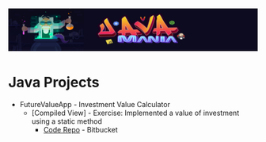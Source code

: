# ![Java Mania Repo](javamaniabanner.jpg)

# Java Projects
* FutureValueApp  - Investment Value Calculator
	- [Compiled View] - Exercise: Implemented a value of investment using a static method
		- [Code Repo](https://bitbucket.org/itsjustnae/futurevalueapp/src/master/) - Bitbucket 